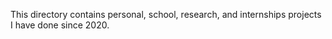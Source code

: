 This directory contains personal, school, research, and internships projects I have done since 2020. 
